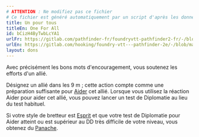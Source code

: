 ```yaml
---
# ATTENTION : Ne modifiez pas ce fichier
# Ce fichier est généré automatiquement par un script d'après les données du module Foundry VTT officiel et de sa traduction
title: Un pour tous
titleEn: One For All
id: bCizH4ByTwbLcYA1
urlFr: https://gitlab.com/pathfinder-fr/foundryvtt-pathfinder2-fr/-/blob/master/data/feats/bCizH4ByTwbLcYA1.htm
urlEn: https://gitlab.com/hooking/foundry-vtt---pathfinder-2e/-/blob/master/packs/data/feats.db/one-for-all.json
layout: dons
---
```

Avec précisément les bons mots d'encouragement, vous soutenez les efforts d'un allié.

Désignez un allié dans les 9 m ; cette action compte comme une préparation suffisante pour [Aider](../actions/aider.html) cet allié. Lorsque vous utilisez la réaction Aider pour aider cet allié, vous pouvez lancer un test de Diplomatie au lieu du test habituel.

Si votre style de bretteur est [Esprit](../capacité-classe/style-:-esprit.html) et que votre test de Diplomatie pour Aider atteint ou est supérieur au DD très difficile de votre niveau, vous obtenez du [Panache](../capacité-classe/panache.html).
